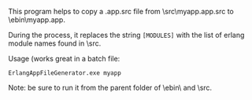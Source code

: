 This program helps to copy a .app.src file from \src\myapp.app.src to \ebin\myapp.app.

During the process, it replaces the string `[MODULES]` with the list of erlang module names found in \src\.

Usage (works great in a batch file:

```
ErlangAppFileGenerator.exe myapp
```

Note: be sure to run it from the parent folder of \ebin\ and \src\.